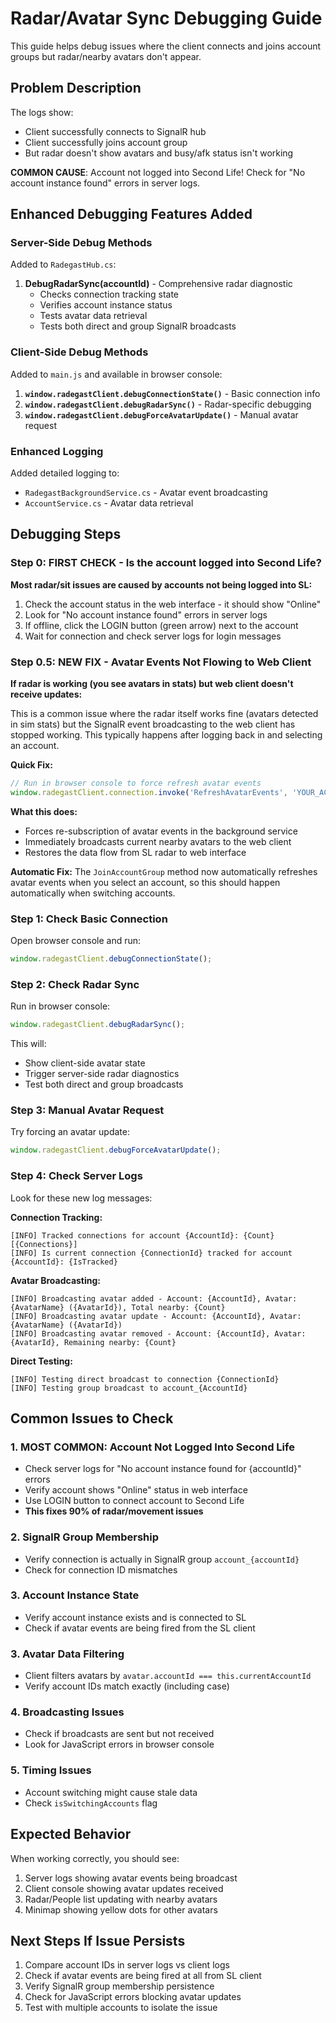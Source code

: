 # Radar/Avatar Sync Debugging Guide

This guide helps debug issues where the client connects and joins account groups but radar/nearby avatars don't appear.

## Problem Description
The logs show:
- Client successfully connects to SignalR hub
- Client successfully joins account group 
- But radar doesn't show avatars and busy/afk status isn't working

**COMMON CAUSE**: Account not logged into Second Life! Check for "No account instance found" errors in server logs.

## Enhanced Debugging Features Added

### Server-Side Debug Methods
Added to `RadegastHub.cs`:

1. **DebugRadarSync(accountId)** - Comprehensive radar diagnostic
   - Checks connection tracking state
   - Verifies account instance status
   - Tests avatar data retrieval
   - Tests both direct and group SignalR broadcasts

### Client-Side Debug Methods
Added to `main.js` and available in browser console:

1. **`window.radegastClient.debugConnectionState()`** - Basic connection info
2. **`window.radegastClient.debugRadarSync()`** - Radar-specific debugging
3. **`window.radegastClient.debugForceAvatarUpdate()`** - Manual avatar request

### Enhanced Logging
Added detailed logging to:
- `RadegastBackgroundService.cs` - Avatar event broadcasting
- `AccountService.cs` - Avatar data retrieval

## Debugging Steps

### Step 0: FIRST CHECK - Is the account logged into Second Life?
**Most radar/sit issues are caused by accounts not being logged into SL:**

1. Check the account status in the web interface - it should show "Online"
2. Look for "No account instance found" errors in server logs
3. If offline, click the LOGIN button (green arrow) next to the account
4. Wait for connection and check server logs for login messages

### Step 0.5: NEW FIX - Avatar Events Not Flowing to Web Client
**If radar is working (you see avatars in stats) but web client doesn't receive updates:**

This is a common issue where the radar itself works fine (avatars detected in sim stats) but the SignalR event broadcasting to the web client has stopped working. This typically happens after logging back in and selecting an account.

**Quick Fix:**
```javascript
// Run in browser console to force refresh avatar events
window.radegastClient.connection.invoke('RefreshAvatarEvents', 'YOUR_ACCOUNT_ID');
```

**What this does:**
- Forces re-subscription of avatar events in the background service
- Immediately broadcasts current nearby avatars to the web client
- Restores the data flow from SL radar to web interface

**Automatic Fix:**
The `JoinAccountGroup` method now automatically refreshes avatar events when you select an account, so this should happen automatically when switching accounts.

### Step 1: Check Basic Connection
Open browser console and run:
```javascript
window.radegastClient.debugConnectionState();
```

### Step 2: Check Radar Sync
Run in browser console:
```javascript
window.radegastClient.debugRadarSync();
```

This will:
- Show client-side avatar state
- Trigger server-side radar diagnostics
- Test both direct and group broadcasts

### Step 3: Manual Avatar Request
Try forcing an avatar update:
```javascript
window.radegastClient.debugForceAvatarUpdate();
```

### Step 4: Check Server Logs
Look for these new log messages:

**Connection Tracking:**
```
[INFO] Tracked connections for account {AccountId}: {Count} [{Connections}]
[INFO] Is current connection {ConnectionId} tracked for account {AccountId}: {IsTracked}
```

**Avatar Broadcasting:**
```
[INFO] Broadcasting avatar added - Account: {AccountId}, Avatar: {AvatarName} ({AvatarId}), Total nearby: {Count}
[INFO] Broadcasting avatar update - Account: {AccountId}, Avatar: {AvatarName} ({AvatarId})
[INFO] Broadcasting avatar removed - Account: {AccountId}, Avatar: {AvatarId}, Remaining nearby: {Count}
```

**Direct Testing:**
```
[INFO] Testing direct broadcast to connection {ConnectionId}
[INFO] Testing group broadcast to account_{AccountId}
```

## Common Issues to Check

### 1. **MOST COMMON: Account Not Logged Into Second Life**
- Check server logs for "No account instance found for {accountId}" errors
- Verify account shows "Online" status in web interface  
- Use LOGIN button to connect account to Second Life
- **This fixes 90% of radar/movement issues**

### 2. SignalR Group Membership
- Verify connection is actually in SignalR group `account_{accountId}`
- Check for connection ID mismatches

### 3. Account Instance State  
- Verify account instance exists and is connected to SL
- Check if avatar events are being fired from the SL client

### 3. Avatar Data Filtering
- Client filters avatars by `avatar.accountId === this.currentAccountId`
- Verify account IDs match exactly (including case)

### 4. Broadcasting Issues
- Check if broadcasts are sent but not received
- Look for JavaScript errors in browser console

### 5. Timing Issues
- Account switching might cause stale data
- Check `isSwitchingAccounts` flag

## Expected Behavior

When working correctly, you should see:
1. Server logs showing avatar events being broadcast
2. Client console showing avatar updates received
3. Radar/People list updating with nearby avatars
4. Minimap showing yellow dots for other avatars

## Next Steps If Issue Persists

1. Compare account IDs in server logs vs client logs
2. Check if avatar events are being fired at all from SL client
3. Verify SignalR group membership persistence
4. Check for JavaScript errors blocking avatar updates
5. Test with multiple accounts to isolate the issue